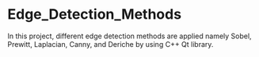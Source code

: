 # Edge_Detection_Methods
In this project, different edge detection methods are applied namely Sobel, Prewitt, Laplacian, Canny, and Deriche by using C++ Qt library.

